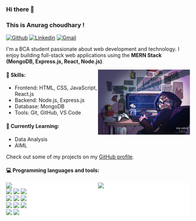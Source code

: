 ### Hi there 👋 
### This is Anurag choudhary !

[![Github](https://img.shields.io/badge/-Github-000?style=flat&logo=Github&logoColor=white)](https://github.com/Anuraghoudhary)
[![Linkedin](https://img.shields.io/badge/-LinkedIn-blue?style=flat&logo=Linkedin&logoColor=white)](https://www.linkedin.com/in/anurag-choudhary-link05052004?utm_source=share&utm_campaign=share_via&utm_content=profile&utm_medium=ios_app)
[![Gmail](https://img.shields.io/badge/-Gmail-c14438?style=flat&logo=Gmail&logoColor=white)](mailto:choudharyanurag0504@gmail.com)

I'm a BCA student passionate about web development and technology. I enjoy building full-stack web applications using the **MERN Stack (MongoDB, Express.js, React, Node.js)**.

<img align="right" alt="img" src="https://github.com/FernandoRoldan93/FernandoRoldan93/blob/master/cover_image.jpg" width="50%" height="auto" />

#### 🚀 Skills: 
- Frontend: HTML, CSS, JavaScript, React.js
- Backend: Node.js, Express.js
- Database: MongoDB
- Tools: Git, GitHub, VS Code

#### 🌱 Currently Learning:
- Data Analysis
- AIML
  
Check out some of my projects on my [GitHub profile](https://github.com/anuarghoudhary).

#### :computer: Programming languages and tools: 
<p><img width="50%" align="right" src="https://github-readme-stats.vercel.app/api?username=Anuraghoudhary&show_icons=true&hide_border=true" />
<p><img width="50%" align="right" src="(https://github-readme-stats.vercel.app/api?username=reeveng&show_icons=true&title_color=fff&icon_color=79ff97&text_color=9f9f9f&bg_color=151515)" />

<div style="background-color:white">
<code><img width="10%" src="https://www.vectorlogo.zone/logos/javascript/javascript-ar21.svg"></code>
<code><img width="10%" src="https://www.vectorlogo.zone/logos/reactjs/reactjs-ar21.svg"></code>
<code><img width="10%" src="https://www.vectorlogo.zone/logos/nodejs/nodejs-ar21.svg"></code></br>
<code><img width="10%" src="https://www.vectorlogo.zone/logos/expressjs/expressjs-ar21.svg"></code>
<code><img width="10%" src="https://www.vectorlogo.zone/logos/w3_css/w3_css-ar21.svg"></code>
<code><img width="10%" src="https://www.vectorlogo.zone/logos/w3_html5/w3_html5-ar21.svg"></code></br>
<code><img width="10%" src="https://www.vectorlogo.zone/logos/mysql/mysql-ar21.svg"></code>
<code><img width="10%" src="https://www.vectorlogo.zone/logos/mongodb/mongodb-ar21.svg"></code>
<code><img width="10%" src="(https://www.vectorlogo.zone/logos/w3_html5/w3_html5-ar21.svg)"></code></br>
<code><img width="10%" src="https://www.vectorlogo.zone/logos/git-scm/git-scm-ar21.svg"></code>
<code><img width="10%" src="https://www.vectorlogo.zone/logos/python/python-ar21.svg"></code>
</div>
</p>


